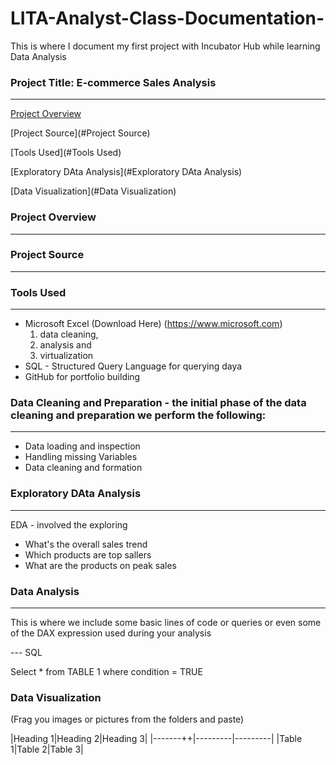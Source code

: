# LITA-Analyst-Class-Documentation-
This is where I document my first project with Incubator Hub while learning Data Analysis 

### Project Title: E-commerce Sales Analysis
---
[Project Overview](#Project-Overview)

[Project Source](#Project Source)

[Tools Used](#Tools Used)

[Exploratory DAta Analysis](#Exploratory DAta Analysis)

[Data Visualization](#Data Visualization)


### Project Overview 
---

### Project Source 
---

### Tools Used
---
- Microsoft Excel (Download Here) (https://www.microsoft.com)
  1. data cleaning,
  2. analysis and
  3. virtualization
- SQL - Structured Query Language for querying daya
- GitHub for portfolio building

### Data Cleaning and Preparation - the initial phase of the data cleaning and preparation we perform the following:
---
- Data loading and inspection
- Handling missing Variables
- Data cleaning and formation

### Exploratory DAta Analysis 
---
EDA - involved the exploring 

- What's the overall sales trend
- Which products are top sallers
- What are the products on peak sales

### Data Analysis
---
This is where we include some basic lines of code or queries or even some of the DAX expression used during your analysis 

--- SQL

Select * from TABLE 1
where condition = TRUE 

### Data Visualization 

(Frag you images or pictures from the folders and paste)

|Heading 1|Heading 2|Heading 3|
|-------++|---------|---------|
|Table 1|Table 2|Table 3|

















